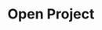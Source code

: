 ---
title: 'Open Project'
tag: 'open-project-1'
sub_title: 'Open for all'
description: 'Lorem ipsum dolor sit amet, consectetur adipisicing elit. Tempore, magni accusamus iste officiis repellat accusantium natus voluptate, doloremque molestiae minima. Quos ex molestiae quae'
link: '#'
image: 'demo_project.jpg'
---